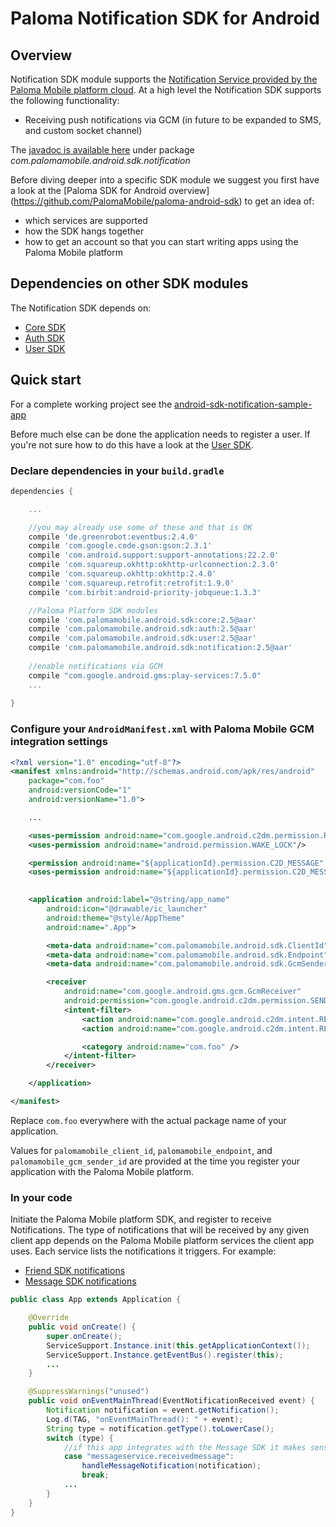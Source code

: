 # Paloma Notification SDK for Android

## Overview
Notification SDK module supports the [Notification Service provided by the Paloma Mobile platform cloud](http://54.251.112.144/docs/notification-service/index.html#_service_description).
At a high level the Notification SDK supports the following functionality:

* Receiving push notifications via GCM (in future to be expanded to SMS, and custom socket channel)

The [javadoc is available here](http://palomamobile.github.io/paloma-android-sdk/docs/index.html) under package _com.palomamobile.android.sdk.notification_

Before diving deeper into a specific SDK module we suggest you first have a look at the [Paloma SDK for Android overview]
 (https://github.com/PalomaMobile/paloma-android-sdk) to get an idea of:

* which services are supported
* how the SDK hangs together
* how to get an account so that you can start writing apps using the Paloma Mobile platform


## Dependencies on other SDK modules
The Notification SDK depends on:

* [Core SDK](../palomamobile-android-sdk-core)
* [Auth SDK](../palomamobile-android-sdk-auth)
* [User SDK](../palomamobile-android-sdk-user)

## Quick start

For a complete working project see the [android-sdk-notification-sample-app](../palomamobile-android-sdk-notification/android-sdk-notification-sample-app)

Before much else can be done the application needs to register a user. If you're not sure how to do this have a look 
at the [User SDK](../palomamobile-android-sdk-user).

### Declare dependencies in your `build.gradle`

```groovy
dependencies {

    ...

    //you may already use some of these and that is OK
    compile 'de.greenrobot:eventbus:2.4.0'
    compile 'com.google.code.gson:gson:2.3.1'
    compile 'com.android.support:support-annotations:22.2.0'
    compile 'com.squareup.okhttp:okhttp-urlconnection:2.3.0'
    compile 'com.squareup.okhttp:okhttp:2.4.0'
    compile 'com.squareup.retrofit:retrofit:1.9.0'
    compile 'com.birbit:android-priority-jobqueue:1.3.3'

    //Paloma Platform SDK modules
    compile 'com.palomamobile.android.sdk:core:2.5@aar'
    compile 'com.palomamobile.android.sdk:auth:2.5@aar'
    compile 'com.palomamobile.android.sdk:user:2.5@aar'
    compile 'com.palomamobile.android.sdk:notification:2.5@aar'
    
    //enable notifications via GCM
    compile "com.google.android.gms:play-services:7.5.0"
    ...
    
}
```

### Configure your `AndroidManifest.xml` with Paloma Mobile GCM integration settings

```xml
<?xml version="1.0" encoding="utf-8"?>
<manifest xmlns:android="http://schemas.android.com/apk/res/android"
    package="com.foo"
    android:versionCode="1"
    android:versionName="1.0">

    ...

    <uses-permission android:name="com.google.android.c2dm.permission.RECEIVE"/>
    <uses-permission android:name="android.permission.WAKE_LOCK"/>

    <permission android:name="${applicationId}.permission.C2D_MESSAGE" android:protectionLevel="signature" />
    <uses-permission android:name="${applicationId}.permission.C2D_MESSAGE" />
    

    <application android:label="@string/app_name"
        android:icon="@drawable/ic_launcher"
        android:theme="@style/AppTheme"
        android:name=".App">

        <meta-data android:name="com.palomamobile.android.sdk.ClientId" android:value="@string/palomamobile_client_id"/>
        <meta-data android:name="com.palomamobile.android.sdk.Endpoint" android:value="@string/palomamobile_endpoint"/>
        <meta-data android:name="com.palomamobile.android.sdk.GcmSenderId" android:value="@string/palomamobile_gcm_sender_id"/>

        <receiver
            android:name="com.google.android.gms.gcm.GcmReceiver"
            android:permission="com.google.android.c2dm.permission.SEND" >
            <intent-filter>
                <action android:name="com.google.android.c2dm.intent.RECEIVE" />
                <action android:name="com.google.android.c2dm.intent.REGISTRATION" />

                <category android:name="com.foo" />
            </intent-filter>
        </receiver>

    </application>

</manifest>
```

Replace `com.foo` everywhere with the actual package name of your application.

Values for `palomamobile_client_id`, `palomamobile_endpoint`, and `palomamobile_gcm_sender_id` are provided at the time
you register your application with the Paloma Mobile platform.


### In your code

Initiate the Paloma Mobile platform SDK, and register to receive Notifications. The type of notifications that will be
received by any given client app depends on the Paloma Mobile platform services the client app uses. Each service lists
the notifications it triggers. For example:

* [Friend SDK notifications](http://54.251.112.144/docs/friend-service/index.html#_notifications)
* [Message SDK notifications](http://54.251.112.144/docs/message-service/index.html#_notifications)


```java
public class App extends Application {

    @Override
    public void onCreate() {
        super.onCreate();
        ServiceSupport.Instance.init(this.getApplicationContext());
        ServiceSupport.Instance.getEventBus().register(this);
        ...
    }

    @SuppressWarnings("unused")
    public void onEventMainThread(EventNotificationReceived event) {
        Notification notification = event.getNotification();
        Log.d(TAG, "onEventMainThread(): " + event);
        String type = notification.getType().toLowerCase();
        switch (type) {
            //if this app integrates with the Message SDK it makes sense to listen for new received messages
            case "messageservice.receivedmessage":
                handleMessageNotification(notification);
                break;
            ...
        }
    }
}
```
